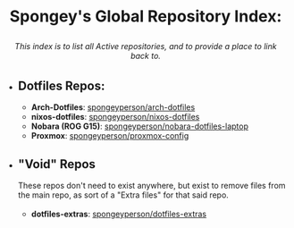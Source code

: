 # <p align=center> Spongey's Global Repository Index:
###### <p align=center> This index is to list all *Active* repositories, and to provide a place to link back to. 

- ## Dotfiles Repos:
    - <b>Arch-Dotfiles</b>: <a href="https://github.com/spongeyperson/arch-dotfiles">spongeyperson/arch-dotfiles</a>
    - <b>nixos-dotfiles</b>: <a href="https://github.com/spongeyperson/nixos-dotfiles">spongeyperson/nixos-dotfiles</a>
    - <b>Nobara (ROG G15)</b>: <a href="../../../fedora-dotfiles-laptop/">spongeyperson/nobara-dotfiles-laptop</a>
    - <b>Proxmox</b>: <a href="../../../proxmox-config/">spongeyperson/proxmox-config</a>
- ## "Void" Repos
    These repos don't need to exist anywhere, but exist to remove files from the main repo, as sort of a "Extra files" for that said repo.<br></br>
    - <b>dotfiles-extras</b>: <a href="https://github.com/spongeyperson/dotfiles-extras"> spongeyperson/dotfiles-extras</a>